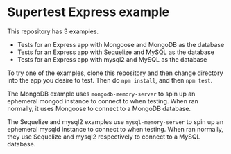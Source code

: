 # Supertest Express example

This repository has 3 examples.
- Tests for an Express app with Mongoose and MongoDB as the database
- Tests for an Express app with Sequelize and MySQL as the database
- Tests for an Express app with mysql2 and MySQL as the database

To try one of the examples, clone this repository and then change directory into the app you desire to test. Then do ```npm install```, and then ```npm test```.

The MongoDB example uses ```mongodb-memory-server``` to spin up an ephemeral mongod instance to connect to when testing. When ran normally, it uses Mongoose to connect to a MongoDB database.

The Sequelize and mysql2 examples use ```mysql-memory-server``` to spin up an ephemeral mysqld instance to connect to when testing. When ran normally, they use Sequelize and mysql2 respectively to connect to a MySQL database.
